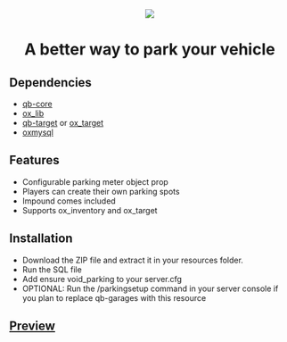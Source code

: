 <div align="center">
    <img src="https://i.ibb.co/K06mwD5/parking-github.jpg">
</div>
<div align='center'><h1>A better way to park your vehicle</h1></div>

## Dependencies
* [qb-core](https://github.com/qbcore-framework/qb-core)
* [ox_lib](https://github.com/overextended/ox_lib)
* [qb-target](https://github.com/qbcore-framework/qb-target) or [ox_target](https://github.com/overextended/ox_target)
* [oxmysql](https://github.com/overextended/oxmysql/releases/tag/v1.9.3)

## Features
* Configurable parking meter object prop
* Players can create their own parking spots
* Impound comes included
* Supports ox_inventory and ox_target

## Installation
* Download the ZIP file and extract it in your resources folder.
* Run the SQL file
* Add ensure void_parking to your server.cfg
* OPTIONAL: Run the /parkingsetup command in your server console if you plan to replace qb-garages with this resource

## [Preview](https://www.youtube.com/watch?v=LVVNtWnibmA)
